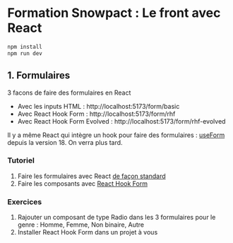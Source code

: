 # Formation Snowpact : Le front avec React

```bash
npm install
npm run dev
```

## 1. Formulaires

3 facons de faire des formulaires en React

- Avec les inputs HTML : http://localhost:5173/form/basic
- Avec React Hook Form : http://localhost:5173/form/rhf
- Avec React Hook Form Evolved : http://localhost:5173/form/rhf-evolved

Il y a même React qui intègre un hook pour faire des formulaires : [useForm](https://react.dev/reference/react-hook-form/useForm) depuis la version 18. On verra plus tard. 

### Tutoriel

1. Faire les formulaires avec React [de façon standard](./documentation/formulaires.md)
2. Faire les composants avec [React Hook Form](./documentation/react-hook-form.md)

### Exercices

1. Rajouter un composant de type Radio dans les 3 formulaires pour le genre : Homme, Femme, Non binaire, Autre
2. Installer React Hook Form dans un projet à vous
